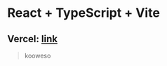 # React + TypeScript + Vite

## Vercel: [link](https://todo-49r5rdl7o-koowesos-projects.vercel.app/)

> kooweso

